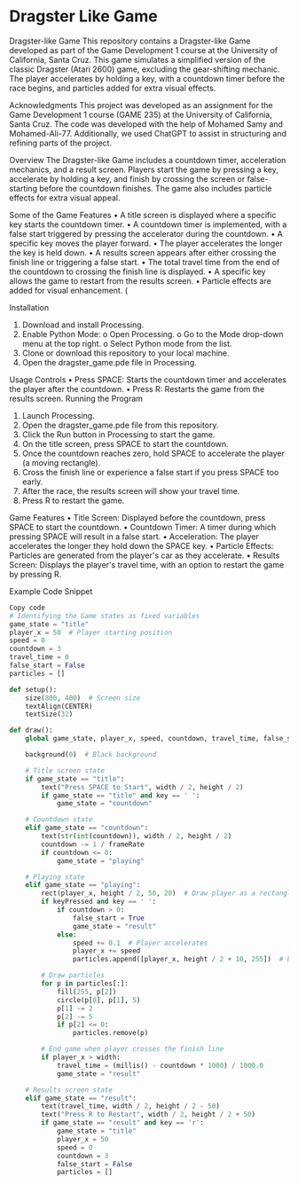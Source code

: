 # Dragster Like Game
 
Dragster-like Game
This repository contains a Dragster-like Game developed as part of the Game Development 1 course at the University of California, Santa Cruz. This game simulates a simplified version of the classic Dragster (Atari 2600) game, excluding the gear-shifting mechanic. The player accelerates by holding a key, with a countdown timer before the race begins, and particles added for extra visual effects.

Acknowledgments
This project was developed as an assignment for the Game Development 1 course (GAME 235) at the University of California, Santa Cruz. The code was developed with the help of Mohamed Samy and Mohamed-Ali-77. Additionally, we used ChatGPT to assist in structuring and refining parts of the project.

Overview
The Dragster-like Game includes a countdown timer, acceleration mechanics, and a result screen. Players start the game by pressing a key, accelerate by holding a key, and finish by crossing the screen or false-starting before the countdown finishes. The game also includes particle effects for extra visual appeal.

Some of the Game Features
•	A title screen is displayed where a specific key starts the countdown timer.
•	A countdown timer is implemented, with a false start triggered by pressing the accelerator during the countdown.
•	A specific key moves the player forward.
•	The player accelerates the longer the key is held down.
•	A results screen appears after either crossing the finish line or triggering a false start.
•	The total travel time from the end of the countdown to crossing the finish line is displayed.
•	A specific key allows the game to restart from the results screen.
•	Particle effects are added for visual enhancement. (

Installation
1.	Download and install Processing.
2.	Enable Python Mode:
o	Open Processing.
o	Go to the Mode drop-down menu at the top right.
o	Select Python mode from the list.
3.	Clone or download this repository to your local machine.
4.	Open the dragster_game.pde file in Processing.

Usage
Controls
•	Press SPACE: Starts the countdown timer and accelerates the player after the countdown.
•	Press R: Restarts the game from the results screen.
Running the Program
1.	Launch Processing.
2.	Open the dragster_game.pde file from this repository.
3.	Click the Run button in Processing to start the game.
4.	On the title screen, press SPACE to start the countdown.
5.	Once the countdown reaches zero, hold SPACE to accelerate the player (a moving rectangle).
6.	Cross the finish line or experience a false start if you press SPACE too early.
7.	After the race, the results screen will show your travel time.
8.	Press R to restart the game.

Game Features
•	Title Screen: Displayed before the countdown, press SPACE to start the countdown.
•	Countdown Timer: A timer during which pressing SPACE will result in a false start.
•	Acceleration: The player accelerates the longer they hold down the SPACE key.
•	Particle Effects: Particles are generated from the player's car as they accelerate.
•	Results Screen: Displays the player's travel time, with an option to restart the game by pressing R.

Example Code Snippet
```python
Copy code
# Identifying the Game states as fixed variables
game_state = "title"
player_x = 50  # Player starting position
speed = 0
countdown = 3
travel_time = 0
false_start = False
particles = []

def setup():
    size(800, 400)  # Screen size
    textAlign(CENTER)
    textSize(32)

def draw():
    global game_state, player_x, speed, countdown, travel_time, false_start, particles

    background(0)  # Black background

    # Title screen state
    if game_state == "title":
        text("Press SPACE to Start", width / 2, height / 2)
        if game_state == "title" and key == ' ':
            game_state = "countdown"

    # Countdown state
    elif game_state == "countdown":
        text(str(int(countdown)), width / 2, height / 2)
        countdown -= 1 / frameRate
        if countdown <= 0:
            game_state = "playing"

    # Playing state
    elif game_state == "playing":
        rect(player_x, height / 2, 50, 20)  # Draw player as a rectangle
        if keyPressed and key == ' ':
            if countdown > 0:
                false_start = True
                game_state = "result"
            else:
                speed += 0.1  # Player accelerates
                player_x += speed
                particles.append([player_x, height / 2 + 10, 255])  # Particle effect

        # Draw particles
        for p in particles[:]:
            fill(255, p[2])
            circle(p[0], p[1], 5)
            p[1] -= 2
            p[2] -= 5
            if p[2] <= 0:
                particles.remove(p)

        # End game when player crosses the finish line
        if player_x > width:
            travel_time = (millis() - countdown * 1000) / 1000.0
            game_state = "result"

    # Results screen state
    elif game_state == "result":
        text(travel_time, width / 2, height / 2 - 50)
        text("Press R to Restart", width / 2, height / 2 + 50)
        if game_state == "result" and key == 'r':
            game_state = "title"
            player_x = 50
            speed = 0
            countdown = 3
            false_start = False
            particles = []

